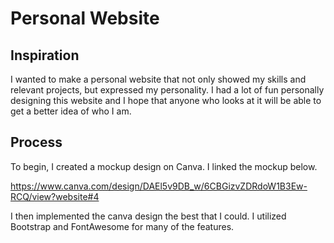 # Personal Website
## Inspiration

I wanted to make a personal website that not only showed my skills and relevant projects, but expressed my personality. I had a lot of fun personally designing this website and I hope that anyone who looks at it will be able to get a better idea of who I am.

## Process

To begin, I created a mockup design on Canva. I linked the mockup below.

https://www.canva.com/design/DAEl5v9DB_w/6CBGizvZDRdoW1B3Ew-RCQ/view?website#4

I then implemented the canva design the best that I could. I utilized Bootstrap and FontAwesome for many of the features.


